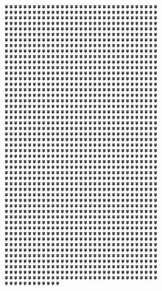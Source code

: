 
🍀
🍀
🍀
🍀
🍀
🍀
🍀
🍀
🍀
🍀
🍀
🍀
🍀
🍀
🍀
🍀
🍀
🍀
🍀
🍀
🍀
🍀
🍀
🍀
🍀
🍀
🍀
🍀
🍀
🍀
🍀
🍀
🍀
🍀
🍀
🍀
🍀
🍀
🍀
🍀
🍀
🍀
🍀
🍀
🍀
🍀
🍀
🍀
🍀
🍀
🍀
🍀
🍀
🍀
🍀
🍀
🍀
🍀
🍀
🍀
🍀
🍀
🍀
🍀
🍀
🍀
🍀
🍀
🍀
🍀
🍀
🍀
🍀
🍀
🍀
🍀
🍀
🍀
🍀
🍀
🍀
🍀
🍀
🍀
🍀
🍀
🍀
🍀
🍀
🍀
🍀
🍀
🍀
🍀
🍀
🍀
🍀
🍀
🍀
🍀
🍀
🍀
🍀
🍀
🍀
🍀
🍀
🍀
🍀
🍀
🍀
🍀
🍀
🍀
🍀
🍀
🍀
🍀
🍀
🍀
🍀
🍀
🍀
🍀
🍀
🍀
🍀
🍀
🍀
🍀
🍀
🍀
🍀
🍀
🍀
🍀
🍀
🍀
🍀
🍀
🍀
🍀
🍀
🍀
🍀
🍀
🍀
🍀
🍀
🍀
🍀
🍀
🍀
🍀
🍀
🍀
🍀
🍀
🍀
🍀
🍀
🍀
🍀
🍀
🍀
🍀
🍀
🍀
🍀
🍀
🍀
🍀
🍀
🍀
🍀
🍀
🍀
🍀
🍀
🍀
🍀
🍀
🍀
🍀
🍀
🍀
🍀
🍀
🍀
🍀
🍀
🍀
🍀
🍀
🍀
🍀
🍀
🍀
🍀
🍀
🍀
🍀
🍀
🍀
🍀
🍀
🍀
🍀
🍀
🍀
🍀
🍀
🍀
🍀
🍀
🍀
🍀
🍀
🍀
🍀
🍀
🍀
🍀
🍀
🍀
🍀
🍀
🍀
🍀
🍀
🍀
🍀
🍀
🍀
🍀
🍀
🍀
🍀
🍀
🍀
🍀
🍀
🍀
🍀
🍀
🍀
🍀
🍀
🍀
🍀
🍀
🍀
🍀
🍀
🍀
🍀
🍀
🍀
🍀
🍀
🍀
🍀
🍀
🍀
🍀
🍀
🍀
🍀
🍀
🍀
🍀
🍀
🍀
🍀
🍀
🍀
🍀
🍀
🍀
🍀
🍀
🍀
🍀
🍀
🍀
🍀
🍀
🍀
🍀
🍀
🍀
🍀
🍀
🍀
🍀
🍀
🍀
🍀
🍀
🍀
🍀
🍀
🍀
🍀
🍀
🍀
🍀
🍀
🍀
🍀
🍀
🍀
🍀
🍀
🍀
🍀
🍀
🍀
🍀
🍀
🍀
🍀
🍀
🍀
🍀
🍀
🍀
🍀
🍀
🍀
🍀
🍀
🍀
🍀
🍀
🍀
🍀
🍀
🍀
🍀
🍀
🍀
🍀
🍀
🍀
🍀
🍀
🍀
🍀
🍀
🍀
🍀
🍀
🍀
🍀
🍀
🍀
🍀
🍀
🍀
🍀
🍀
🍀
🍀
🍀
🍀
🍀
🍀
🍀
🍀
🍀
🍀
🍀
🍀
🍀
🍀
🍀
🍀
🍀
🍀
🍀
🍀
🍀
🍀
🍀
🍀
🍀
🍀
🍀
🍀
🍀
🍀
🍀
🍀
🍀
🍀
🍀
🍀
🍀
🍀
🍀
🍀
🍀
🍀
🍀
🍀
🍀
🍀
🍀
🍀
🍀
🍀
🍀
🍀
🍀
🍀
🍀
🍀
🍀
🍀
🍀
🍀
🍀
🍀
🍀
🍀
🍀
🍀
🍀
🍀
🍀
🍀
🍀
🍀
🍀
🍀
🍀
🍀
🍀
🍀
🍀
🍀
🍀
🍀
🍀
🍀
🍀
🍀
🍀
🍀
🍀
🍀
🍀
🍀
🍀
🍀
🍀
🍀
🍀
🍀
🍀
🍀
🍀
🍀
🍀
🍀
🍀
🍀
🍀
🍀
🍀
🍀
🍀
🍀
🍀
🍀
🍀
🍀
🍀
🍀
🍀
🍀
🍀
🍀
🍀
🍀
🍀
🍀
🍀
🍀
🍀
🍀
🍀
🍀
🍀
🍀
🍀
🍀
🍀
🍀
🍀
🍀
🍀
🍀
🍀
🍀
🍀
🍀
🍀
🍀
🍀
🍀
🍀
🍀
🍀
🍀
🍀
🍀
🍀
🍀
🍀
🍀
🍀
🍀
🍀
🍀
🍀
🍀
🍀
🍀
🍀
🍀
🍀
🍀
🍀
🍀
🍀
🍀
🍀
🍀
🍀
🍀
🍀
🍀
🍀
🍀
🍀
🍀
🍀
🍀
🍀
🍀
🍀
🍀
🍀
🍀
🍀
🍀
🍀
🍀
🍀
🍀
🍀
🍀
🍀
🍀
🍀
🍀
🍀
🍀
🍀
🍀
🍀
🍀
🍀
🍀
🍀
🍀
🍀
🍀
🍀
🍀
🍀
🍀
🍀
🍀
🍀
🍀
🍀
🍀
🍀
🍀
🍀
🍀
🍀
🍀
🍀
🍀
🍀
🍀
🍀
🍀
🍀
🍀
🍀
🍀
🍀
🍀
🍀
🍀
🍀
🍀
🍀
🍀
🍀
🍀
🍀
🍀
🍀
🍀
🍀
🍀
🍀
🍀
🍀
🍀
🍀
🍀
🍀
🍀
🍀
🍀
🍀
🍀
🍀
🍀
🍀
🍀
🍀
🍀
🍀
🍀
🍀
🍀
🍀
🍀
🍀
🍀
🍀
🍀
🍀
🍀
🍀
🍀
🍀
🍀
🍀
🍀
🍀
🍀
🍀
🍀
🍀
🍀
🍀
🍀
🍀
🍀
🍀
🍀
🍀
🍀
🍀
🍀
🍀
🍀
🍀
🍀
🍀
🍀
🍀
🍀
🍀
🍀
🍀
🍀
🍀
🍀
🍀
🍀
🍀
🍀
🍀
🍀
🍀
🍀
🍀
🍀
🍀
🍀
🍀
🍀
🍀
🍀
🍀
🍀
🍀
🍀
🍀
🍀
🍀
🍀
🍀
🍀
🍀
🍀
🍀
🍀
🍀
🍀
🍀
🍀
🍀
🍀
🍀
🍀
🍀
🍀
🍀
🍀
🍀
🍀
🍀
🍀
🍀
🍀
🍀
🍀
🍀
🍀
🍀
🍀
🍀
🍀
🍀
🍀
🍀
🍀
🍀
🍀
🍀
🍀
🍀
🍀
🍀
🍀
🍀
🍀
🍀
🍀
🍀
🍀
🍀
🍀
🍀
🍀
🍀
🍀
🍀
🍀
🍀
🍀
🍀
🍀
🍀
🍀
🍀
🍀
🍀
🍀
🍀
🍀
🍀
🍀
🍀
🍀
🍀
🍀
🍀
🍀
🍀
🍀
🍀
🍀
🍀
🍀
🍀
🍀
🍀
🍀
🍀
🍀
🍀
🍀
🍀
🍀
🍀
🍀
🍀
🍀
🍀
🍀
🍀
🍀
🍀
🍀
🍀
🍀
🍀
🍀
🍀
🍀
🍀
🍀
🍀
🍀
🍀
🍀
🍀
🍀
🍀
🍀
🍀
🍀
🍀
🍀
🍀
🍀
🍀
🍀
🍀
🍀
🍀
🍀
🍀
🍀
🍀
🍀
🍀
🍀
🍀
🍀
🍀
🍀
🍀
🍀
🍀
🍀
🍀
🍀
🍀
🍀
🍀
🍀
🍀
🍀
🍀
🍀
🍀
🍀
🍀
🍀
🍀
🍀
🍀
🍀
🍀
🍀
🍀
🍀
🍀
🍀
🍀
🍀
🍀
🍀
🍀
🍀
🍀
🍀
🍀
🍀
🍀
🍀
🍀
🍀
🍀
🍀
🍀
🍀
🍀
🍀
🍀
🍀
🍀
🍀
🍀
🍀
🍀
🍀
🍀
🍀
🍀
🍀
🍀
🍀
🍀
🍀
🍀
🍀
🍀
🍀
🍀
🍀
🍀
🍀
🍀
🍀
🍀
🍀
🍀
🍀
🍀
🍀
🍀
🍀
🍀
🍀
🍀
🍀
🍀
🍀
🍀
🍀
🍀
🍀
🍀
🍀
🍀
🍀
🍀
🍀
🍀
🍀
🍀
🍀
🍀
🍀
🍀
🍀
🍀
🍀
🍀
🍀
🍀
🍀
🍀
🍀
🍀
🍀
🍀
🍀
🍀
🍀
🍀
🍀
🍀
🍀
🍀
🍀
🍀
🍀
🍀
🍀
🍀
🍀
🍀
🍀
🍀
🍀
🍀
🍀
🍀
🍀
🍀
🍀
🍀
🍀
🍀
🍀
🍀
🍀
🍀
🍀
🍀
🍀
🍀
🍀
🍀
🍀
🍀
🍀
🍀
🍀
🍀
🍀
🍀
🍀
🍀
🍀
🍀
🍀
🍀
🍀
🍀
🍀
🍀
🍀
🍀
🍀
🍀
🍀
🍀
🍀
🍀
🍀
🍀
🍀
🍀
🍀
🍀
🍀
🍀
🍀
🍀
🍀
🍀
🍀
🍀
🍀
🍀
🍀
🍀
🍀
🍀
🍀
🍀
🍀
🍀
🍀
🍀
🍀
🍀
🍀
🍀
🍀
🍀
🍀
🍀
🍀
🍀
🍀
🍀
🍀
🍀
🍀
🍀
🍀
🍀
🍀
🍀
🍀
🍀
🍀
🍀
🍀
🍀
🍀
🍀
🍀
🍀
🍀
🍀
🍀
🍀
🍀
🍀
🍀
🍀
🍀
🍀
🍀
🍀
🍀
🍀
🍀
🍀
🍀
🍀
🍀
🍀
🍀
🍀
🍀
🍀
🍀
🍀
🍀
🍀
🍀
🍀
🍀
🍀
🍀
🍀
🍀
🍀
🍀
🍀
🍀
🍀
🍀
🍀
🍀
🍀
🍀
🍀
🍀
🍀
🍀
🍀
🍀
🍀
🍀
🍀
🍀
🍀
🍀
🍀
🍀
🍀
🍀
🍀
🍀
🍀
🍀
🍀
🍀
🍀
🍀
🍀
🍀
🍀
🍀
🍀
🍀
🍀
🍀
🍀
🍀
🍀
🍀
🍀
🍀
🍀
🍀
🍀
🍀
🍀
🍀
🍀
🍀
🍀
🍀
🍀
🍀
🍀
🍀
🍀
🍀
🍀
🍀
🍀
🍀
🍀
🍀
🍀
🍀
🍀
🍀
🍀
🍀
🍀
🍀
🍀
🍀
🍀
🍀
🍀
🍀
🍀
🍀
🍀
🍀
🍀
🍀
🍀
🍀
🍀
🍀
🍀
🍀
🍀
🍀
🍀
🍀
🍀
🍀
🍀
🍀
🍀
🍀
🍀
🍀
🍀
🍀
🍀
🍀
🍀
🍀
🍀
🍀
🍀
🍀
🍀
🍀
🍀
🍀
🍀
🍀
🍀
🍀
🍀
🍀
🍀
🍀
🍀
🍀
🍀
🍀
🍀
🍀
🍀
🍀
🍀
🍀
🍀
🍀
🍀
🍀
🍀
🍀
🍀
🍀
🍀
🍀
🍀
🍀
🍀
🍀
🍀
🍀
🍀
🍀
🍀
🍀
🍀
🍀
🍀
🍀
🍀
🍀
🍀
🍀
🍀
🍀
🍀
🍀
🍀
🍀
🍀
🍀
🍀
🍀
🍀
🍀
🍀
🍀
🍀
🍀
🍀
🍀
🍀
🍀
🍀
🍀
🍀
🍀
🍀
🍀
🍀
🍀
🍀
🍀
🍀
🍀
🍀
🍀
🍀
🍀
🍀
🍀
🍀
🍀
🍀
🍀
🍀
🍀
🍀
🍀
🍀
🍀
🍀
🍀
🍀
🍀
🍀
🍀
🍀
🍀
🍀
🍀
🍀
🍀
🍀
🍀
🍀
🍀
🍀
🍀
🍀
🍀
🍀
🍀
🍀
🍀
🍀
🍀
🍀
🍀
🍀
🍀
🍀
🍀
🍀
🍀
🍀
🍀
🍀
🍀
🍀
🍀
🍀
🍀
🍀
🍀
🍀
🍀
🍀
🍀
🍀
🍀
🍀
🍀
🍀
🍀
🍀
🍀
🍀
🍀
🍀
🍀
🍀
🍀
🍀
🍀
🍀
🍀
🍀
🍀
🍀
🍀
🍀
🍀
🍀
🍀
🍀
🍀
🍀
🍀
🍀
🍀
🍀
🍀
🍀
🍀
🍀
🍀
🍀
🍀
🍀
🍀
🍀
🍀
🍀
🍀
🍀
🍀
🍀
🍀
🍀
🍀
🍀
🍀
🍀
🍀
🍀
🍀
🍀
🍀
🍀
🍀
🍀
🍀
🍀
🍀
🍀
🍀
🍀
🍀
🍀
🍀
🍀
🍀
🍀
🍀
🍀
🍀
🍀
🍀
🍀
🍀
🍀
🍀
🍀
🍀
🍀
🍀
🍀
🍀
🍀
🍀
🍀
🍀
🍀
🍀
🍀
🍀
🍀
🍀
🍀
🍀
🍀
🍀
🍀
🍀
🍀
🍀
🍀
🍀
🍀
🍀
🍀
🍀
🍀
🍀
🍀
🍀
🍀
🍀
🍀
🍀
🍀
🍀
🍀
🍀
🍀
🍀
🍀
🍀
🍀
🍀
🍀
🍀
🍀
🍀
🍀
🍀
🍀
🍀
🍀
🍀
🍀
🍀
🍀
🍀
🍀
🍀
🍀
🍀
🍀
🍀
🍀
🍀
🍀
🍀
🍀
🍀
🍀
🍀
🍀
🍀
🍀
🍀
🍀
🍀
🍀
🍀
🍀
🍀
🍀
🍀
🍀
🍀
🍀
🍀
🍀
🍀
🍀
🍀
🍀
🍀
🍀
🍀
🍀
🍀
🍀
🍀
🍀
🍀
🍀
🍀
🍀
🍀
🍀
🍀
🍀
🍀
🍀
🍀
🍀
🍀
🍀
🍀
🍀
🍀
🍀
🍀
🍀
🍀
🍀
🍀
🍀
🍀
🍀
🍀
🍀
🍀
🍀
🍀
🍀
🍀
🍀
🍀
🍀
🍀
🍀
🍀
🍀
🍀
🍀
🍀
🍀
🍀
🍀
🍀
🍀
🍀
🍀
🍀
🍀
🍀
🍀
🍀
🍀
🍀
🍀
🍀
🍀
🍀
🍀
🍀
🍀
🍀
🍀
🍀
🍀
🍀
🍀
🍀
🍀
🍀
🍀
🍀
🍀
🍀
🍀
🍀
🍀
🍀
🍀
🍀

